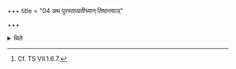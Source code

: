 +++
title = "04 अथ पुरस्तात्प्रतीच्यान् तिष्ठन्त्याञ्"

+++

<details><summary>थिते</summary>

4. Then while she is standing in the east with her face to the west he should offer (a libation of ghee in the Āgnīdhra fire) with ubhā jigyathuḥ....[^1]   

[^1]: Cf. TS VII.1.6.7. 
</details>
